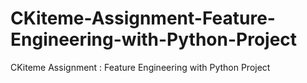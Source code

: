 # CKiteme-Assignment-Feature-Engineering-with-Python-Project
CKiteme Assignment : Feature Engineering with Python Project
